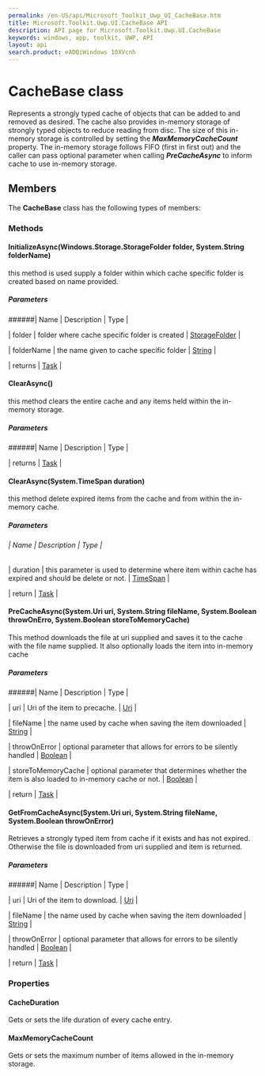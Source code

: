 ```yaml
---
permalink: /en-US/api/Microsoft_Toolkit_Uwp_UI_CacheBase.htm
title: Microsoft.Toolkit.Uwp.UI.CacheBase API 
description: API page for Microsoft.Toolkit.Uwp.UI.CacheBase
keywords: windows, app, toolkit, UWP, API
layout: api
search.product: eADQiWindows 10XVcnh
---
```



# CacheBase<T> class

Represents a strongly typed cache of objects that can be added to and removed as desired.
The cache also provides in-memory storage of strongly typed objects to reduce reading from disc. The size of this in-memory storage is controlled by setting the ***MaxMemoryCacheCount*** property.
The in-memory storage follows FIFO (first in first out) and the caller can pass optional parameter when calling ***PreCacheAsync*** to inform cache to use in-memory storage.

## Members

The **CacheBase<T>** class has the following types of members:

### Methods

#### InitializeAsync(Windows.Storage.StorageFolder folder, System.String folderName)

this method is used supply a folder within which cache specific folder is created based on name provided.

##### Parameters
######| Name | Description | Type |

| folder | folder where cache specific folder is created | [StorageFolder](https://msdn.microsoft.com/en-us/library/windows/apps/windows.storage.storagefolder.aspx) |

| folderName | the name given to cache specific folder | [String](https://msdn.microsoft.com/en-us/library/windows/apps/system.string.aspx) |

| returns | [Task](https://msdn.microsoft.com/en-us/library/windows/apps/system.threading.tasks.task.aspx) |


#### ClearAsync()

this method clears the entire cache and any items held within the in-memory storage.

##### Parameters
######| Name | Description | Type |

| returns | [Task](https://msdn.microsoft.com/en-us/library/windows/apps/system.threading.tasks.task.aspx) |


#### ClearAsync(System.TimeSpan duration)

this method delete expired items from the cache and from within the in-memory cache.

##### Parameters
###### | Name | Description | Type |

| duration | this parameter is used to determine where item within cache has expired and should be delete or not. | [TimeSpan](https://msdn.microsoft.com/en-us/library/windows/apps/system.timespan.aspx) |

| return | [Task](https://msdn.microsoft.com/en-us/library/windows/apps/system.threading.tasks.task.aspx) |


#### PreCacheAsync(System.Uri uri, System.String fileName, System.Boolean throwOnErro, System.Boolean storeToMemoryCache)

This method downloads the file at uri supplied and saves it to the cache with the file name supplied. It also optionally loads the item into in-memory cache

##### Parameters
######| Name | Description | Type |

| uri | Uri of the item to precache. | [Uri](https://msdn.microsoft.com/library/windows/apps/System.Uri) |

| fileName | the name used by cache when saving the item downloaded | [String](https://msdn.microsoft.com/en-us/library/windows/apps/system.string.aspx) |

| throwOnError | optional parameter that allows for errors to be silently handled | [Boolean](https://msdn.microsoft.com/en-us/library/windows/apps/system.boolean.aspx) |

| storeToMemoryCache | optional parameter that determines whether the item is also loaded to in-memory cache or not. | [Boolean](https://msdn.microsoft.com/en-us/library/windows/apps/system.boolean.aspx) |

| return | [Task](https://msdn.microsoft.com/en-us/library/windows/apps/system.threading.tasks.task.aspx) |


#### GetFromCacheAsync(System.Uri uri, System.String fileName, System.Boolean throwOnError)

Retrieves a strongly typed item from cache if it exists and has not expired. Otherwise the file is downloaded from uri supplied and item is returned.

##### Parameters
######| Name | Description | Type |

| uri | Uri of the item to download. | [Uri](https://msdn.microsoft.com/library/windows/apps/System.Uri) |

| fileName | the name used by cache when saving the item downloaded | [String](https://msdn.microsoft.com/en-us/library/windows/apps/system.string.aspx) |

| throwOnError | optional parameter that allows for errors to be silently handled | [Boolean](https://msdn.microsoft.com/en-us/library/windows/apps/system.boolean.aspx) |

| return | [Task<TResult>](https://msdn.microsoft.com/en-us/library/windows/apps/dd321424.aspx) |

### Properties

#### CacheDuration

Gets or sets the life duration of every cache entry.


#### MaxMemoryCacheCount

Gets or sets the maximum number of items allowed in the in-memory storage.